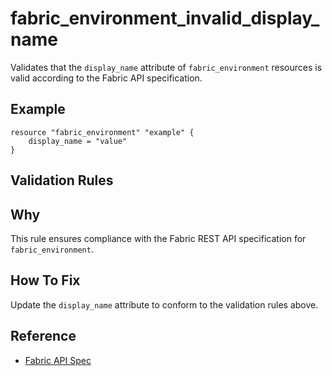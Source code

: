 # fabric_environment_invalid_display_name

Validates that the `display_name` attribute of `fabric_environment` resources is valid according to the Fabric API specification.

## Example

```hcl
resource "fabric_environment" "example" {
    display_name = "value"
}
```

## Validation Rules



## Why

This rule ensures compliance with the Fabric REST API specification for `fabric_environment`.

## How To Fix

Update the `display_name` attribute to conform to the validation rules above.

## Reference

- [Fabric API Spec](https://github.com/microsoft/fabric-rest-api-specs/tree/main/environment/definitions.json)
